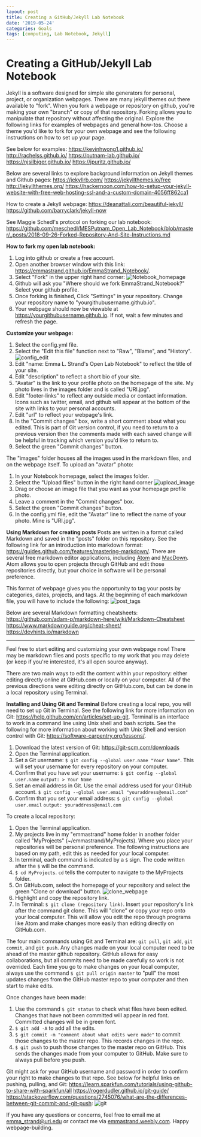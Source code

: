 ```yaml
---
layout: post
title: Creating a GitHub/Jekyll Lab Notebook
date: '2019-05-24'
categories: Goals
tags: [computing, Lab Notebook, Jekyll]
---
```


# Creating a GitHub/Jekyll Lab Notebook

Jekyll is a software designed for simple site generators for personal, project, or organization webpages. There are many jekyll themes out there available to "fork". When you fork a webpage or repository on github, you're making your own "branch" or copy of that repository. Forking allows you to manipulate that repository without affecting the original. Explore the following links for examples of webpages and general how-tos. Choose a theme you'd like to fork for your own webpage and see the following instructions on how to set up your page.

See below for examples:
https://kevinhwong1.github.io/
http://rachelss.github.io/
https://putnam-lab.github.io/
https://njsilbiger.github.io/
https://jpuritz.github.io/

Below are several links to explore background information on Jekyll themes and Github pages:
https://jekyllrb.com/
https://jekyllthemes.io/free
http://jekyllthemes.org/
https://hackernoon.com/how-to-setup-your-jekyll-website-with-free-web-hosting-ssl-and-a-custom-domain-4056ff862ca1

How to create a Jekyll webpage:
https://deanattali.com/beautiful-jekyll/
https://github.com/barryclark/jekyll-now

See Maggie Schedl's protocol on forking our lab notebook:
https://github.com/meschedl/MESPutnam_Open_Lab_Notebook/blob/master/_posts/2018-09-26-Forked-Repository-And-Site-Instructions.md

**How to fork my open lab notebook:**
1. Log into github or create a free account.
2. Open another browser window with this link: https://emmastrand.github.io/EmmaStrand_Notebook/.
3. Select "Fork" in the upper right hand corner:
![Notebook_homepage](https://github.com/emmastrand/EmmaStrand_Notebook/blob/master/images/create_fork.png?raw=true)
4. Github will ask you "Where should we fork EmmaStrand_Notebook?" Select your github profile.
5. Once forking is finished, Click "Settings" in your repository. Change your repository name to "yourgithubusername.github.io".
6. Your webpage should now be viewable at https://yourgithubusername.github.io. If not, wait a few minutes and refresh the page.

**Customize your webpage:**
1. Select the config.yml file.
2. Select the "Edit this file" function next to "Raw", "Blame", and "History".
![config_edit](https://github.com/emmastrand/EmmaStrand_Notebook/blob/master/images/edit_config.png?raw=true)
3. Edit "name: Emma L. Strand's Open Lab Notebook" to reflect the title of your site.
4. Edit "description" to reflect a short bio of your site.
5. "Avatar" is the link to your profile photo on the homepage of the site. My photo lives in the images folder and is called "URI.jpg".
6. Edit "footer-links" to reflect any outside media or contact information. Icons such as twitter, email, and github will appear at the bottom of the site with links to your personal accounts.
7. Edit "url" to reflect your webpage's link.
8. In the "Commit changes" box, write a short comment about what you edited. This is part of Git version control, if you need to return to a previous version then the comments made with each saved change will be helpful in tracking which version you'd like to return to.
9. Select the green "Commit changes" button.

The "images" folder houses all the images used in the markdown files, and on the webpage itself.
To upload an "avatar" photo:
1. In your Notebook homepage, select the images folder.
2. Select the "Upload files" button in the right hand corner
![upload_image](https://github.com/emmastrand/EmmaStrand_Notebook/blob/master/images/upload_image.png?raw=true)
3. Drag or choose an image file that you want as your homepage profile photo.
4. Leave a comment in the "Commit changes" box.
5. Select the green "Commit changes" button.
6. In the config.yml file, edit the "Avatar" line to reflect the name of your photo. Mine is "URI.jpg".

**Using Markdown for creating posts**
Posts are written in a format called Markdown and saved in the "posts" folder on this repository. See the following link for an introduction into markdown format: https://guides.github.com/features/mastering-markdown/. There are several free markdown editor applications, including [Atom](https://atom.io/) and [MacDown](https://macdown.uranusjr.com/). Atom allows you to open projects through GitHub and edit those repositories directly, but your choice in software will be personal preference.

This format of webpage gives you the opportunity to tag your posts by categories, dates, projects, and tags. At the beginning of each markdown file, you will have to include the following:
![post_tags](https://github.com/emmastrand/EmmaStrand_Notebook/blob/master/images/post_tags.png?raw=true)

Below are several Markdown formatting cheatsheets:
https://github.com/adam-p/markdown-here/wiki/Markdown-Cheatsheet
https://www.markdownguide.org/cheat-sheet/
https://devhints.io/markdown

---
Feel free to start editing and customizing your own webpage now! There may be markdown files and posts specific to my work that you may delete (or keep if you're interested, it's all open source anyway).

There are two main ways to edit the content within your repository: either editing directly online at GitHub.com or locally on your computer. All of the previous directions were editing directly on GitHub.com, but can be done in a local repository using Terminal.

**Installing and Using Git and Terminal**
Before creating a local repo, you will need to set up Git in Terminal. See the following link for more information on Git: https://help.github.com/en/articles/set-up-git. Terminal is an interface to work in a command line using Unix shell and bash scripts. See the following for more information about working with Unix Shell and version control with Git: https://software-carpentry.org/lessons/.

1. Download the latest version of Git: https://git-scm.com/downloads
2. Open the Terminal application.
3. Set a Git username: `$ git config --global user.name "Your Name"`. This will set your username for every repository on your computer.
4. Confirm that you have set your username:
`$ git config --global user.name`
`output: > Your Name`
5. Set an email address in Git. Use the email address used for your GitHub account. `$ git config --global user.email "youraddress@email.com"`
6. Confirm that you set your email address:
`$ git config --global user.email`
`output: youraddress@email.com`

To create a local repository:
1. Open the Terminal application.
2. My projects live in my "emmastrand" home folder in another folder called "MyProjects" (~/emmastrand/MyProjects). Where you place your repositories will be personal preference. The following instructions are based on my path, edit this as needed for your local computer.
3. In terminal, each command is indicated by a `$` sign. The code written after the `$` will be the command.
4. `$ cd MyProjects`. `cd` tells the computer to navigate to the MyProjects folder.
5. On GitHub.com, select the homepage of your repository and select the green "Clone or download" button.
![clone_webpage](https://github.com/emmastrand/EmmaStrand_Notebook/blob/master/images/clone_webpage.png?raw=true)
6. Highlight and copy the repository link.
7. In Terminal:  `$ git clone (repository link)`. Insert your repository's link after the command git clone. This will "clone" or copy your repo onto your local computer. This will allow you edit the repo through programs like Atom and make changes more easily than editing directly on GitHub.com.

The four main commands using Git and Terminal are: `git pull`, `git add`, `git commit`, and `git push`. Any changes made on your local computer need to be ahead of the master github repository. GitHub allows for easy collaborations, but all commits need to be made carefully so work is not overrided. Each time you go to make changes on your local computer, always use the command `$ git pull origin master` to "pull" the most updates changes from the GitHub master repo to your computer and then start to make edits.

Once changes have been made:
1. Use the command `$ git status` to check what files have been edited. Changes that have not been committed will appear in red font. Committed changes will be in green font.
2. `$ git add -A` to add all the edits.
3. `$ git commit -m "comment about what edits were made"` to commit those changes to the master repo. This records changes in the repo.
4. `$ git push` to push those changes to the master repo on GitHub. This sends the changes made from your computer to GitHub. Make sure to always pull before you push.

Git might ask for your GitHub username and password in order to confirm your right to make changes to that repo.
See below for helpful links on pushing, pulling, and Git:
https://learn.sparkfun.com/tutorials/using-github-to-share-with-sparkfun/all
https://rogerdudler.github.io/git-guide/
https://stackoverflow.com/questions/2745076/what-are-the-differences-between-git-commit-and-git-push:
![git](https://i.stack.imgur.com/MgaV9.png)


If you have any questions or concerns, feel free to email me at emma_strand@uri.edu or contact me via [emmastrand.weebly.com](emmastrand.weebly.com). Happy webpage-building.

